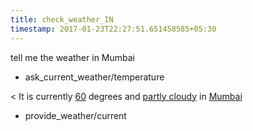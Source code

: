 ```yaml
---
title: check_weather_IN
timestamp: 2017-01-23T22:27:51.651458585+05:30
---
```


tell me the weather in Mumbai
* ask_current_weather/temperature

< It is currently [60](city) degrees and [partly cloudy](condition) in [Mumbai](city)
* provide_weather/current
